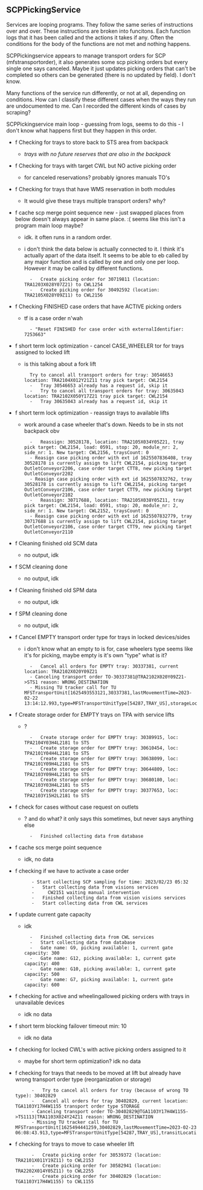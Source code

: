 
## **SCPPickingService**

Services are looping programs. They follow the same series of instructions over and over. These instructions are broken into funcitons. Each function logs that it has been called and the actions it takes if any. Often the conditions for the body of the functions are not met and nothing happens.

SCPPickingservice appears to manage transport orders for SCP (mfstransportorder), it also generates some scp picking orders but every single one says canceled. Maybe it just updates picking orders that can't be completed so others can be generated (there is no updated by field). I don't know.

Many functions of the service run differently, or not at all, depending on conditions. How can I classify these different cases when the ways they run are undocumented to me. Can I recorded the different kinds of cases by scraping?


SCPPickingservice main loop - guessing from logs, seems to do this -
I don't know what happens first but they happen in this order.

- f Checking for trays to store back to STS area from backpack
    - *trays with no future reserves that are also in the backpack*
- f Checking for trays with target CWL but NO active picking order
    - for canceled reservations? probably ignores manuals TO's
- f Checking for trays that have WMS reservation in both modules
    - It would give these trays multiple transport orders? why?


- f cache scp merge point sequence new       - just swapped places from below doesn't always appear in same place. :( seems like this isn't a program main loop maybe?
    - idk. it often runs in a random order.
    - i don't think the data below is actually connected to it. I think it's actually apart of the data itself. It seems to be able to eb called by any major function and is called by one and only one per loop. However it may be called by different functions.

            -   Create picking order for 30719811 (location: TRA1203X028Y07Z21) to CWL1254
            -   Create picking order for 30492592 (location: TRA2105X028Y09Z11) to CWL2156

- f Checking FINISHED case orders that have ACTIVE picking orders
    - tf is a case order n'wah

            - "Reset FINISHED for case order with externalIdentifier: 7253663"

- f short term lock optimization - cancel CASE_WHEELER tor for trays assigned to locked lift
    - is this talking about a fork lift

            Try to cancel all transport orders for tray: 30546653 location: TRA2104X012Y21Z11 tray pick target: CWL2154
            -   Tray 30546653 already has a request id, skip it
            -   Try to cancel all transport orders for tray: 30635043 location: TRA2102X050Y17Z21 tray pick target: CWL2154
            -   Tray 30635043 already has a request id, skip it


- f short term lock optimization - reassign trays to available lifts
    - work around a case wheeler that's down. Needs to be in sts not backpack obv
            
            - 	Reassign: 30528178, location: TRA2105X034Y05Z21, tray pick target: CWL2154, load: 0591, stop: 20, module_nr: 2, side_nr: 1. New target: CWL2156, traysCount: 0
            - Reasign case picking order with ext id 1625507836408, tray 30528178 is currently assign to lift CWL2154, picking target OutletConveyor2206, case order target CTT8, new picking target OutletConveyor2202
            - Reasign case picking order with ext id 1625507832762, tray 30528178 is currently assign to lift CWL2154, picking target OutletConveyor2106, case order target CTT9, new picking target OutletConveyor2102
            - 	Reassign: 30717688, location: TRA2105X038Y05Z11, tray pick target: CWL2154, load: 0591, stop: 20, module_nr: 2, side_nr: 1. New target: CWL2152, traysCount: 0
            - Reasign case picking order with ext id 1625507832779, tray 30717688 is currently assign to lift CWL2154, picking target OutletConveyor2106, case order target CTT9, new picking target OutletConveyor2110

- f Cleaning finished old SCM data
    - no output, idk
- f SCM cleaning done
    - no output, idk
- f Cleaning finished old SPM data
    - no output, idk
- f SPM cleaning done
    - no output, idk
- f Cancel EMPTY transport order type for trays in locked devices/sides
    - i don't know what an empty to is for, case wheelers type seems like it's for picking, maybe empty is it's own "type" what is it?

            -   Cancel all orders for EMPTY tray: 30337381, current location: TRA2102X020Y09Z21
            - Canceling transport order TO-30337381@TRA2102X020Y09Z21->STS1 reason: WRONG_DESTINATION
            - Missing TU tracker call for TU MFSTransportUnit[1625493553121,30337381,lastMovementTime=2023-02-22 13:14:12.993,type=MFSTransportUnitType[54287,TRAY_US],storageLocation=TRA2102X020Y09Z21]
- f Create storage order for EMPTY trays on TPA with service lifts
    - ?

            -   Create storage order for EMPTY tray: 30389915, loc: TPA2104Y03H4L2181 to STS
            -   Create storage order for EMPTY tray: 30610454, loc: TPA2101Y04H4L2181 to STS
            -   Create storage order for EMPTY tray: 30638099, loc: TPA2101Y09H4L2181 to STS
            -   Create storage order for EMPTY tray: 30644809, loc: TPA2103Y09H4L2181 to STS
            -   Create storage order for EMPTY tray: 30680180, loc: TPA2103Y03H4L2181 to STS
            -   Create storage order for EMPTY tray: 30377653, loc: TPA2103Y15H2L2181 to STS

- f check for cases without case request on outlets
    - ? and do what? it only says this sometimes, but never says anything else

            -   Finished collecting data from database
- f cache scs merge point sequence
    - idk, no data
- f checking if we have to activate a case order

            - Start collecting SCP sampling for time: 2023/02/23 05:32
            -   Start collecting data from visions services
            -     CW2151 waiting manual intervention
            -   Finished collecting data from vision visions services
            -   Start collecting data from CWL services

- f update current gate capacity
    - idk

            -   Finished collecting data from CWL services
            -   Start collecting data from database
            -   Gate name: G9, picking available: 1, current gate capacity: 300
            -   Gate name: G12, picking available: 1, current gate capacity: 400
            -   Gate name: G10, picking available: 1, current gate capacity: 500
            -   Gate name: G7, picking available: 1, current gate capacity: 600


- f checking for active and wheelingallowed picking orders with trays in unavailable devices
    - idk no data
- f short term blocking failover timeout min: 10
    - idk no data

- f checking for locked CWL's with active picking orders assigned to it
    - maybe for short term optimization? idk no data

- f checking for trays that needs to be moved at lift but already have wrong transport order type (reorganization or storage)

            -   Try to cancel all orders for tray (because of wrong TO type): 30402829
            -   Cancel all orders for tray 30402829, current location: TGA1103Y17H4W1155 transport order type STORAGE
            - Canceling transport order TO-30402829@TGA1103Y17H4W1155->TS1113|TRA1103X024Y24Z11 reason: WRONG_DESTINATION
            - Missing TU tracker call for TU MFSTransportUnit[1625494441259,30402829,lastMovementTime=2023-02-23 06:08:43.913,type=MFSTransportUnitType[54287,TRAY_US],transitLocation=TGA1103Y17H4W1155]

- f checking for trays to move to case wheeler lift 

            -   Create picking order for 30539372 (location: TRA2101X011Y19Z11) to CWL2153
            -   Create picking order for 30582941 (location: TRA2202X014Y05Z11) to CWL2255
            -   Create picking order for 30402829 (location: TGA1103Y17H4W1155) to CWL1155
